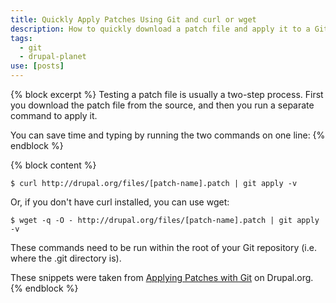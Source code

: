 ```yaml
---
title: Quickly Apply Patches Using Git and curl or wget
description: How to quickly download a patch file and apply it to a Git repository in one line
tags:
  - git
  - drupal-planet
use: [posts]
---
```

{% block excerpt %}
Testing a patch file is usually a two-step process. First you download the patch file from the source, and then you run a separate command to apply it.

You can save time and typing by running the two commands on one line:
{% endblock %}

{% block content %}
```language-bash
$ curl http://drupal.org/files/[patch-name].patch | git apply -v
```

Or, if you don't have curl installed, you can use wget:

```language-bash
$ wget -q -O - http://drupal.org/files/[patch-name].patch | git apply -v
```

These commands need to be run within the root of your Git repository (i.e. where the .git directory is).

These snippets were taken from [Applying Patches with Git](https://drupal.org/node/1399218) on Drupal.org.
{% endblock %}
